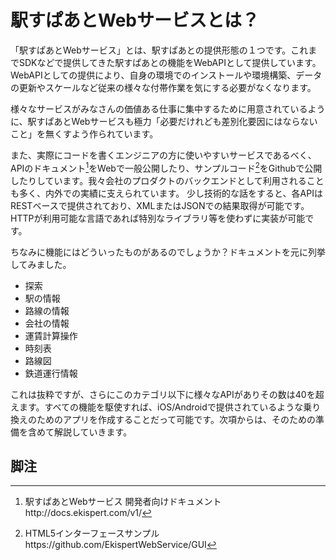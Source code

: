 # 駅すぱあとWebサービスとは？

「駅すぱあとWebサービス」とは、駅すぱあとの提供形態の１つです。これまでSDKなどで提供してきた駅すぱあとの機能をWebAPIとして提供しています。
WebAPIとしての提供により、自身の環境でのインストールや環境構築、データの更新やスケールなど従来の様々な付帯作業を気にする必要がなくなります。

様々なサービスがみなさんの価値ある仕事に集中するために用意されているように、駅すぱあとWebサービスも極力「必要だけれども差別化要因にはならないこと」を無くすよう作られています。

また、実際にコードを書くエンジニアの方に使いやすいサービスであるべく、APIのドキュメント[^1]をWebで一般公開したり、サンプルコード[^2]をGithubで公開したりしています。我々会社のプロダクトのバックエンドとして利用されることも多く、内外での実績に支えられています。
少し技術的な話をすると、各APIはRESTベースで提供されており、XMLまたはJSONでの結果取得が可能です。HTTPが利用可能な言語であれば特別なライブラリ等を使わずに実装が可能です。

ちなみに機能にはどういったものがあるのでしょうか？ドキュメントを元に列挙してみました。

* 探索
* 駅の情報
* 路線の情報
* 会社の情報
* 運賃計算操作
* 時刻表
* 路線図
* 鉄道運行情報

これは抜粋ですが、さらにこのカテゴリ以下に様々なAPIがありその数は40を超えます。すべての機能を駆使すれば、iOS/Androidで提供されているような乗り換えのためのアプリを作成することだって可能です。次項からは、そのための準備を含めて解説していきます。

## 脚注

[^1]: 駅すぱあとWebサービス 開発者向けドキュメント http&#58;//docs.ekispert.com/v1/
[^2]: HTML5インターフェースサンプル https&#58;//github.com/EkispertWebService/GUI
